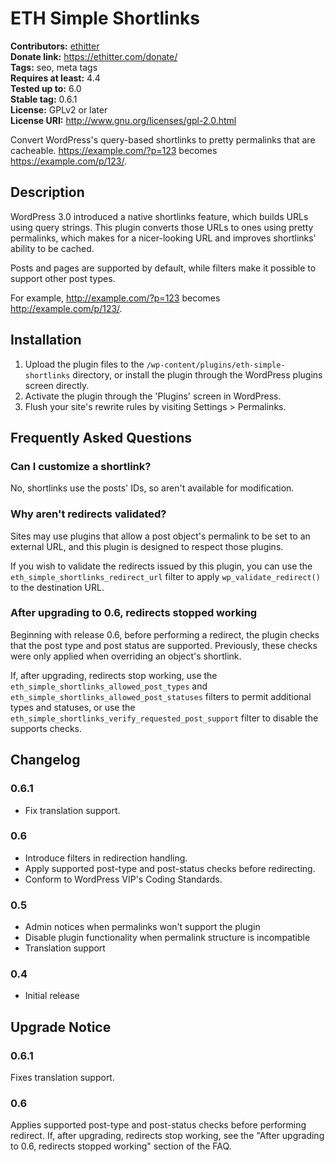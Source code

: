 # ETH Simple Shortlinks #
**Contributors:** [ethitter](https://profiles.wordpress.org/ethitter/)  
**Donate link:** https://ethitter.com/donate/  
**Tags:** seo, meta tags  
**Requires at least:** 4.4  
**Tested up to:** 6.0  
**Stable tag:** 0.6.1  
**License:** GPLv2 or later  
**License URI:** http://www.gnu.org/licenses/gpl-2.0.html  

Convert WordPress's query-based shortlinks to pretty permalinks that are cacheable. https://example.com/?p=123 becomes https://example.com/p/123/.

## Description ##

WordPress 3.0 introduced a native shortlinks feature, which builds URLs using query strings. This plugin converts those URLs to ones using pretty permalinks, which makes for a nicer-looking URL and improves shortlinks' ability to be cached.

Posts and pages are supported by default, while filters make it possible to support other post types.

For example, http://example.com/?p=123 becomes http://example.com/p/123/.

## Installation ##

1. Upload the plugin files to the `/wp-content/plugins/eth-simple-shortlinks` directory, or install the plugin through the WordPress plugins screen directly.
1. Activate the plugin through the 'Plugins' screen in WordPress.
1. Flush your site's rewrite rules by visiting Settings > Permalinks.

## Frequently Asked Questions ##

### Can I customize a shortlink? ###

No, shortlinks use the posts' IDs, so aren't available for modification.

### Why aren't redirects validated? ###

Sites may use plugins that allow a post object's permalink to be set to an external URL, and this plugin is designed to respect those plugins.

If you wish to validate the redirects issued by this plugin, you can use the `eth_simple_shortlinks_redirect_url` filter to apply `wp_validate_redirect()` to the destination URL.

### After upgrading to 0.6, redirects stopped working ###

Beginning with release 0.6, before performing a redirect, the plugin checks that the post type and post status are supported. Previously, these checks were only applied when overriding an object's shortlink.

If, after upgrading, redirects stop working, use the `eth_simple_shortlinks_allowed_post_types` and `eth_simple_shortlinks_allowed_post_statuses` filters to permit additional types and statuses, or use the `eth_simple_shortlinks_verify_requested_post_support` filter to disable the supports checks.

## Changelog ##

### 0.6.1 ###
* Fix translation support.

### 0.6 ###
* Introduce filters in redirection handling.
* Apply supported post-type and post-status checks before redirecting.
* Conform to WordPress VIP's Coding Standards.

### 0.5 ###
* Admin notices when permalinks won't support the plugin
* Disable plugin functionality when permalink structure is incompatible
* Translation support

### 0.4 ###
* Initial release

## Upgrade Notice ##

### 0.6.1 ###
Fixes translation support.

### 0.6 ###
Applies supported post-type and post-status checks before performing redirect. If, after upgrading, redirects stop working, see the "After upgrading to 0.6, redirects stopped working" section of the FAQ.
